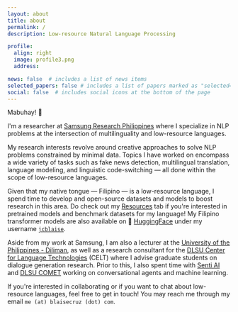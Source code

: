 ```yaml
---
layout: about
title: about
permalink: /
description: Low-resource Natural Language Processing

profile:
  align: right
  image: profile3.png
  address: 

news: false  # includes a list of news items
selected_papers: false # includes a list of papers marked as "selected={true}"
social: false  # includes social icons at the bottom of the page
---
```


Mabuhay! 👋 

I'm a researcher at [Samsung Research Philippines](https://research.samsung.com/srph) where I specialize in NLP problems at the intersection of multilinguality and low-resource languages.

My research interests revolve around creative approaches to solve NLP problems constrained by minimal data. Topics I have worked on encompass a wide variety of tasks such as fake news detection, multilingual translation, language modeling, and linguistic code-switching — all done within the scope of low-resource languages.

Given that my native tongue — Filipino — is a low-resource language, I spend time to develop and open-source datasets and models to boost research in this area. Do check out my [Resources](/resources) tab if you're interested in pretrained models and benchmark datasets for my language! My Filipino transformer models are also available on 🤗 [HuggingFace](https://huggingface.co/) under my username [`jcblaise`](https://huggingface.co/jcblaise).

Aside from my work at Samsung, I am also a lecturer at the [University of the Philippines - Diliman](https://eee.upd.edu.ph/), as well as a research consultant for the [DLSU Center for Language Technologies](https://www.dlsu.edu.ph/research/research-centers/adric/celt/) (CELT) where I advise graduate students on dialogue generation research. Prior to this, I also spent time with [Senti AI](https://senti.ai) and [DLSU COMET](https://comet.dlsu.edu.ph/) working on conversational agents and machine learning.

If you're interested in collaborating or if you want to chat about low-resource languages, feel free to get in touch! You may reach me through my email `me (at) blaisecruz (dot) com`.
